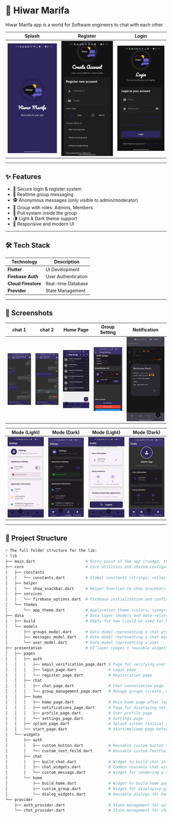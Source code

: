 <h1>📲 Hiwar Marifa </h1> 

Hiwar Marifa app is a world for Software engineers to chat with each other




| Splash                                   | Register                                    | Login                                         |
| -----------------------------------------| ------------------------------------------- | --------------------------------------------- |
| ![Splash](assets/IMG-20250830-WA0024.jpg)| ![Register](assets/IMG-20250830-WA0027.jpg) | ![LoginLight](assets/IMG-20250830-WA0025.jpg) |



---

## ✨ Features

- 🔐 Secure login & register system
- 💬 Realtime group messaging
- 🕵️ Anonymous messages (only visible to admin/moderator)
- 👥 Group with roles: Admins, Members
- 🚫 Pull system inside the group
- 🌗 Light & Dark theme support
- 📱 Responsive and modern UI

---

## 🛠 Tech Stack

| Technology          | Description         |
| ------------------- | ------------------- |
| **Flutter**         | UI Development      |
| **Firebase Auth**   | User Authentication |
| **Cloud Firestore** | Real-time Database  |
| **Provider**        | State Management    |

---

## 📸 Screenshots

| chat 1                            | chat 2                                | Home Page                            |Group Setting                         | Notification                         |
| --------------------------------- | ------------------------------------- | ------------------------------------ | ------------------------------------ | ------------------------------------ |
| ![chat](assets/IMG-20250830-WA0019.jpg) | ![chat](assets/IMG-20250830-WA0015.jpg) | ![Home](assets/IMG-20250830-WA0016.jpg) | ![set](assets/IMG-20250830-WA0022.jpg) | ![Noti](assets/IMG-20250830-WA0009.jpg) |

| Mode (Light)                                | Mode (Dark)                               | Mode (Light)                             | Mode (Dark)                            |
| ------------------------------------------- | ----------------------------------------- | ---------------------------------------- | -------------------------------------- |
| ![MessageLight](assets/IMG-20250830-WA0023.jpg) | ![MessageDark](assets/IMG-20250830-WA0010.jpg) | ![ChatLight](assets/IMG-20250830-WA0018.jpg) | ![ChatDark](assets/IMG-20250830-WA0028.jpg) |

---

## 🌱 Project Structure

```bash
> The full folder structure for the lib:      
> lib       
├── main.dart                      # Entry point of the app (runApp, theme, routes, providers)     
├── core                           # Core utilities and shared configurations    
│   ├── constants    
│   │   └── constants.dart         # Global constants (strings, collection names, routes, etc.)   
│   ├── helper    
│   │   └── show_snackbar.dart     # Helper function to show Snackbars in a unified way   
│   ├── services   
│   │   └── firebase_options.dart  # Firebase initialization and configuration (auto-generated)   
│   └── themes   
│       └── app_theme.dart         # Application theme (colors, typography, styles)  
├── data                           # Data layer (models and data-related logic)   
│   ├── build                      # Empty for now (could be used for build-related data/files)   
│   └── models   
│       ├── groups_model.dart      # Data model representing a chat group   
│       ├── messages_model.dart    # Data model representing a chat message   
│       └── user_model.dart        # Data model representing a user   
├── presentation                   # UI layer (pages + reusable widgets)   
│   ├── pages    
│   │   ├── auth    
│   │   │   ├── email_verification_page.dart # Page for verifying user email   
│   │   │   ├── login_page.dart              # Login page   
│   │   │   └── register_page.dart           # Registration page   
│   │   ├── chat   
│   │   │   ├── chat_page.dart               # Chat conversation page   
│   │   │   └── group_management_page.dart   # Manage groups (create, edit, etc.)    
│   │   ├── home   
│   │   │   ├── home_page.dart               # Main home page after login     
│   │   │   ├── notifications_page.dart      # Page for displaying notifications   
│   │   │   ├── profile_page.dart            # User profile page   
│   │   │   └── settings_page.dart           # Settings page    
│   │   ├── splash_page.dart                 # Splash screen (initial app load)    
│   │   └── start_page.dart                  # Start/Welcome page before authentication    
│   └── widgets   
│       ├── auth    
│       │   ├── custom_button.dart           # Reusable custom button for auth screens    
│       │   └── custom_text_feild.dart       # Reusable custom TextField for auth    
│       ├── chat    
│       │   ├── build_chat.dart              # Widget to build chat interface      
│       │   ├── chat_widgets.dart            # Common reusable chat widgets     
│       │   └── custom_message.dart          # Widget for rendering a single chat message     
│       └── home    
│           ├── build_home.dart              # Widget to build home page UI      
│           ├── custim_group.dart            # Widget for displaying groups in home    
│           └── dialog_widgets.dart          # Reusable dialogs for home page      
└── provider     
    ├── auth_provider.dart                   # State management for authentication     
    └── chat_provider.dart                   # State management for chat/groups     

